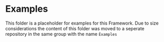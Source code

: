 Examples
========

This folder is a placeholder for examples for this Framework. Due to size considerations the content of this folder was moved to a seperate repository in the same group with the name ```Èxamples```
